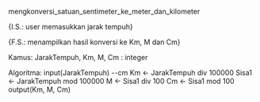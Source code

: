 mengkonversi_satuan_sentimeter_ke_meter_dan_kilometer

{I.S.: user memasukkan jarak tempuh}

{F.S.: menampilkan hasil konversi ke Km, M dan Cm}


Kamus:
		JarakTempuh, Km, M, Cm : integer


Algoritma:
		input(JarakTempuh) --cm
		Km <- JarakTempuh div 100000 
		Sisa1 <- JarakTempuh mod 100000
		M <- Sisa1 div 100
		Cm <- Sisa1 mod 100
		output(Km, M, Cm)